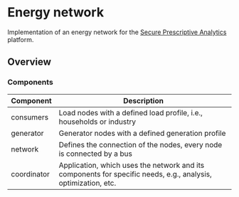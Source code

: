 # Energy network

Implementation of an energy network for the [Secure Prescriptive Analytics](https://www.prescriptiveanalytics.org) platform.
## Overview

### Components

| Component   | Description                                                                                                   |
|-------------|---------------------------------------------------------------------------------------------------------------|
| consumers   | Load nodes with a defined load profile, i.e., households or industry                                          |
| generator   | Generator nodes with a defined generation profile                                                             |
| network     | Defines the connection of the nodes, every node is connected by a bus                                         |
| coordinator | Application, which uses the network and its components for specific needs, e.g., analysis, optimization, etc. |

